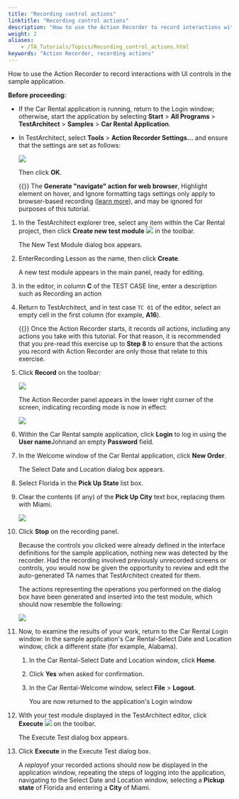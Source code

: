 ```yaml
--- 
title: "Recording control actions"
linktitle: "Recording control actions"
description: "How to use the Action Recorder to record interactions with UI controls in the sample application."
weight: 2
aliases: 
    - /TA_Tutorials/Topics/Recording_control_actions.html
keywords: "Action Recorder, recording actions"
---
```


How to use the Action Recorder to record interactions with UI controls in the sample application.

**Before proceeding:**

-   If the Car Rental application is running, return to the Login window; otherwise, start the application by selecting **Start** \> **All Programs** \> **TestArchitect** \> **Samples** \> **Car Rental Application**.
-   In TestArchitect, select **Tools** \> **Action Recorder Settings…** and ensure that the settings are set as follows:

    ![](/images/TA_Tutorials/Images/tut.ActionRecorder_1.png)

    Then click **OK**.

    {{<note>}} The **Generate "navigate" action for web browser**, Highlight element on hover, and Ignore formatting tags settings only apply to browser-based recording \([learn more](/user-guide/actions/action-recorder/action-recorder-settings#li_e2h_yrc_vs)\), and may be ignored for purposes of this tutorial.


1.  In the TestArchitect explorer tree, select any item within the Car Rental project, then click **Create new test module** ![](/images/TA_Tutorials/Images/btn.TAC_toolbar.CreateTestModule.png) in the toolbar.

    The New Test Module dialog box appears.

2.  EnterRecording Lesson as the name, then click **Create**.

    A new test module appears in the main panel, ready for editing.

3.  In the editor, in column **C** of the TEST CASE line, enter a description such as Recording an action

4.  Return to TestArchitect, and in test case `TC 01` of the editor, select an empty cell in the first column \(for example, **A16**\).

    {{<attention>}} Once the Action Recorder starts, it records *all* actions, including any actions you take with this tutorial. For that reason, it is recommended that you pre-read this exercise up to **Step 8** to ensure that the actions you record with Action Recorder are only those that relate to this exercise.

5.  Click **Record** on the toolbar:

    ![](/images/TA_Tutorials/Images/tutActionRecorder_2.png)

    The Action Recorder panel appears in the lower right corner of the screen, indicating recording mode is now in effect:

    ![](/images/TA_Tutorials/Images/tutActionRecorder_3.png)

6.  Within the Car Rental sample application, click **Login** to log in using the **User name**Johnand an empty **Password** field.

7.  In the Welcome window of the Car Rental application, click **New Order**.

    The Select Date and Location dialog box appears.

8.  Select Florida in the **Pick Up State** list box.

9.  Clear the contents \(if any\) of the **Pick Up City** text box, replacing them with Miami.

    ![](/images/TA_Tutorials/Images/tutActionRecorder_16.png)

10. Click **Stop** on the recording panel.

    Because the controls you clicked were already defined in the interface definitions for the sample application, nothing new was detected by the recorder. Had the recording involved previously unrecorded screens or controls, you would now be given the opportunity to review and edit the auto-generated TA names that TestArchitect created for them.

    The actions representing the operations you performed on the dialog box have been generated and inserted into the test module, which should now resemble the following:

    ![](/images/TA_Tutorials/Images/tutActionRecorder_17.png)

11. Now, to examine the results of your work, return to the Car Rental Login window: In the sample application's Car Rental-Select Date and Location window, click a different state \(for example, Alabama\).

    1.  In the Car Rental-Select Date and Location window, click **Home**.

    2.  Click **Yes** when asked for confirmation.

    3.  In the Car Rental-Welcome window, select **File** \> **Logout**.

        You are now returned to the application's Login window

12. With your test module displayed in the TestArchitect editor, click **Execute** ![](/images/TA_Tutorials/Images/btn.TAC_toolbar.Execute.png) on the toolbar.

    The Execute Test dialog box appears.

13. Click **Execute** in the Execute Test dialog box.

    A *replay*of your recorded actions should now be displayed in the application window, repeating the steps of logging into the application, navigating to the Select Date and Location window, selecting a **Pickup state** of Florida and entering a **City** of Miami.





